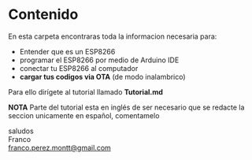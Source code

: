 # Contenido

En esta carpeta encontraras toda la informacion necesaria para:

* Entender que es un ESP8266
* programar el ESP8266 por medio de Arduino IDE
* conectar tu ESP8266 al computador
* **cargar tus codigos via OTA** (de modo inalambrico)

Para ello dirígete al tutorial llamado **Tutorial.md**

**NOTA** Parte del tutorial esta en inglés de ser necesario que se redacte la seccion unicamente en español, comentamelo

saludos </br>
Franco </br>
franco.perez.montt@gmail.com